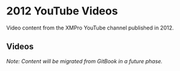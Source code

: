 # 2012 YouTube Videos

Video content from the XMPro YouTube channel published in 2012.

## Videos

*Note: Content will be migrated from GitBook in a future phase.*
